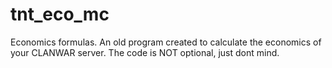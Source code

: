 # tnt_eco_mc
Economics formulas. 
An old program created to calculate the economics of your CLANWAR server. 
The code is NOT optional, just dont mind.
